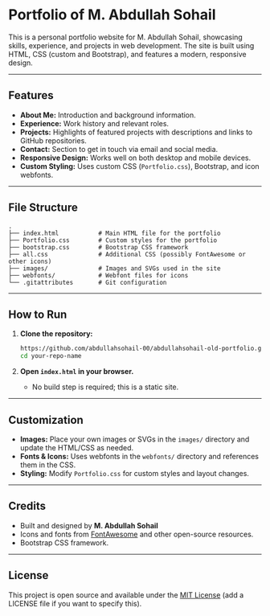 # Portfolio of M. Abdullah Sohail

This is a personal portfolio website for M. Abdullah Sohail, showcasing skills, experience, and projects in web development. The site is built using HTML, CSS (custom and Bootstrap), and features a modern, responsive design.

---

## Features

- **About Me:** Introduction and background information.
- **Experience:** Work history and relevant roles.
- **Projects:** Highlights of featured projects with descriptions and links to GitHub repositories.
- **Contact:** Section to get in touch via email and social media.
- **Responsive Design:** Works well on both desktop and mobile devices.
- **Custom Styling:** Uses custom CSS (`Portfolio.css`), Bootstrap, and icon webfonts.

---

## File Structure

```
.
├── index.html           # Main HTML file for the portfolio
├── Portfolio.css        # Custom styles for the portfolio
├── bootstrap.css        # Bootstrap CSS framework
├── all.css              # Additional CSS (possibly FontAwesome or other icons)
├── images/              # Images and SVGs used in the site
├── webfonts/            # Webfont files for icons
└── .gitattributes       # Git configuration
```

---

## How to Run

1. **Clone the repository:**
   ```bash
   https://github.com/abdullahsohail-00/abdullahsohail-old-portfolio.git
   cd your-repo-name
   ```

2. **Open `index.html` in your browser.**
   - No build step is required; this is a static site.

---

## Customization

- **Images:** Place your own images or SVGs in the `images/` directory and update the HTML/CSS as needed.
- **Fonts & Icons:** Uses webfonts in the `webfonts/` directory and references them in the CSS.
- **Styling:** Modify `Portfolio.css` for custom styles and layout changes.

---

## Credits

- Built and designed by **M. Abdullah Sohail**
- Icons and fonts from [FontAwesome](https://fontawesome.com/) and other open-source resources.
- Bootstrap CSS framework.

---

## License

This project is open source and available under the [MIT License](LICENSE) (add a LICENSE file if you want to specify this). 
